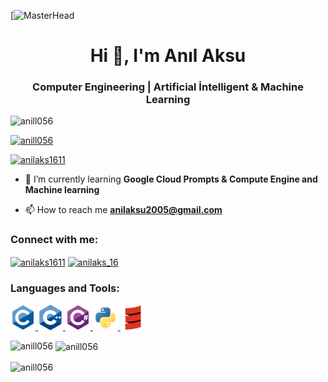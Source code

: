 [![MasterHead](https://metinyilmaz.me/wp-content/uploads/2014/12/en-cok-kazandiran-yazilim-dilleri-2.jpg)
<h1 align="center">Hi 👋, I'm Anıl Aksu</h1>
<h3 align="center">Computer Engineering | Artificial İntelligent & Machine Learning</h3>

<p align="left"> <img src="https://komarev.com/ghpvc/?username=anill056&label=Profile%20views&color=0e75b6&style=flat" alt="anill056" /> </p>

<p align="left"> <a href="https://github.com/ryo-ma/github-profile-trophy"><img src="https://github-profile-trophy.vercel.app/?username=anill056" alt="anill056" /></a> </p>

<p align="left"> <a href="https://twitter.com/anilaks1611" target="blank"><img src="https://img.shields.io/twitter/follow/anilaks1611?logo=twitter&style=for-the-badge" alt="anilaks1611" /></a> </p>

- 🌱 I’m currently learning **Google Cloud Prompts & Compute Engine and Machine learning**

- 📫 How to reach me **anilaksu2005@gmail.com**

<h3 align="left">Connect with me:</h3>
<p align="left">
<a href="https://twitter.com/anilaks1611" target="blank"><img align="center" src="https://raw.githubusercontent.com/rahuldkjain/github-profile-readme-generator/master/src/images/icons/Social/twitter.svg" alt="anilaks1611" height="30" width="40" /></a>
<a href="https://instagram.com/anilaks_16" target="blank"><img align="center" src="https://raw.githubusercontent.com/rahuldkjain/github-profile-readme-generator/master/src/images/icons/Social/instagram.svg" alt="anilaks_16" height="30" width="40" /></a>
</p>

<h3 align="left">Languages and Tools:</h3>
<p align="left"> <a href="https://www.cprogramming.com/" target="_blank" rel="noreferrer"> <img src="https://raw.githubusercontent.com/devicons/devicon/master/icons/c/c-original.svg" alt="c" width="40" height="40"/> </a> <a href="https://www.w3schools.com/cpp/" target="_blank" rel="noreferrer"> <img src="https://raw.githubusercontent.com/devicons/devicon/master/icons/cplusplus/cplusplus-original.svg" alt="cplusplus" width="40" height="40"/> </a> <a href="https://www.w3schools.com/cs/" target="_blank" rel="noreferrer"> <img src="https://raw.githubusercontent.com/devicons/devicon/master/icons/csharp/csharp-original.svg" alt="csharp" width="40" height="40"/> </a> <a href="https://www.python.org" target="_blank" rel="noreferrer"> <img src="https://raw.githubusercontent.com/devicons/devicon/master/icons/python/python-original.svg" alt="python" width="40" height="40"/> </a> <a href="https://www.scala-lang.org" target="_blank" rel="noreferrer"> <img src="https://raw.githubusercontent.com/devicons/devicon/master/icons/scala/scala-original.svg" alt="scala" width="40" height="40"/> </a> </p>

<p><img align="left" src="https://github-readme-stats.vercel.app/api/top-langs?username=anill056&show_icons=true&locale=en&layout=compact" alt="anill056" /></p>

<p>&nbsp;<img align="center" src="https://github-readme-stats.vercel.app/api?username=anill056&show_icons=true&locale=en" alt="anill056" /></p>

<p><img align="center" src="https://github-readme-streak-stats.herokuapp.com/?user=anill056&" alt="anill056" /></p>
